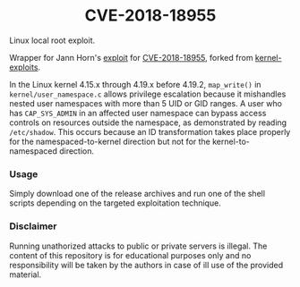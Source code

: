 <h1 align='center'>CVE-2018-18955</h1>

Linux local root exploit.

Wrapper for Jann Horn's
[exploit](https://bugs.chromium.org/p/project-zero/issues/detail?id=1712) for
[CVE-2018-18955](https://nvd.nist.gov/vuln/detail/CVE-2018-18955), forked from
[kernel-exploits](https://github.com/bcoles/kernel-exploits).

In the Linux  kernel 4.15.x through 4.19.x  before 4.19.2, `map_write()`
in  `kernel/user_namespace.c`  allows  privilege escalation  because  it
mishandles nested user namespaces with more  than 5 UID or GID ranges. A
user who  has `CAP_SYS_ADMIN` in  an affected user namespace  can bypass
access controls on  resources outside the namespace,  as demonstrated by
reading `/etc/shadow`.  This occurs  because an ID  transformation takes
place properly  for the namespaced-to-kernel  direction but not  for the
kernel-to-namespaced direction.

### Usage

Simply download  one of the  release archives and  run one of  the shell
scripts depending on the targeted exploitation technique.

### Disclaimer

Running unathorized attacks to public or private servers is illegal. The
content  of this  repository is  for  educational purposes  only and  no
responsibility will be  taken by the authors  in case of ill  use of the
provided material.
